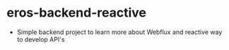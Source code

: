 # eros-backend-reactive
- Simple backend project to learn more about Webflux and reactive way to develop API's

